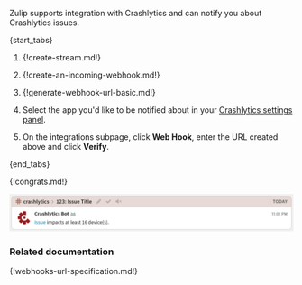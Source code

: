 Zulip supports integration with Crashlytics and can notify you
about Crashlytics issues.

{start_tabs}

1. {!create-stream.md!}

1. {!create-an-incoming-webhook.md!}

1. {!generate-webhook-url-basic.md!}

1. Select the app you'd like to be notified about in your
   [Crashlytics settings panel](https://fabric.io/settings/apps).

1. On the integrations subpage, click **Web Hook**, enter the URL
   created above and click **Verify**.

{end_tabs}

{!congrats.md!}

![](/static/images/integrations/crashlytics/001.png)

### Related documentation

{!webhooks-url-specification.md!}